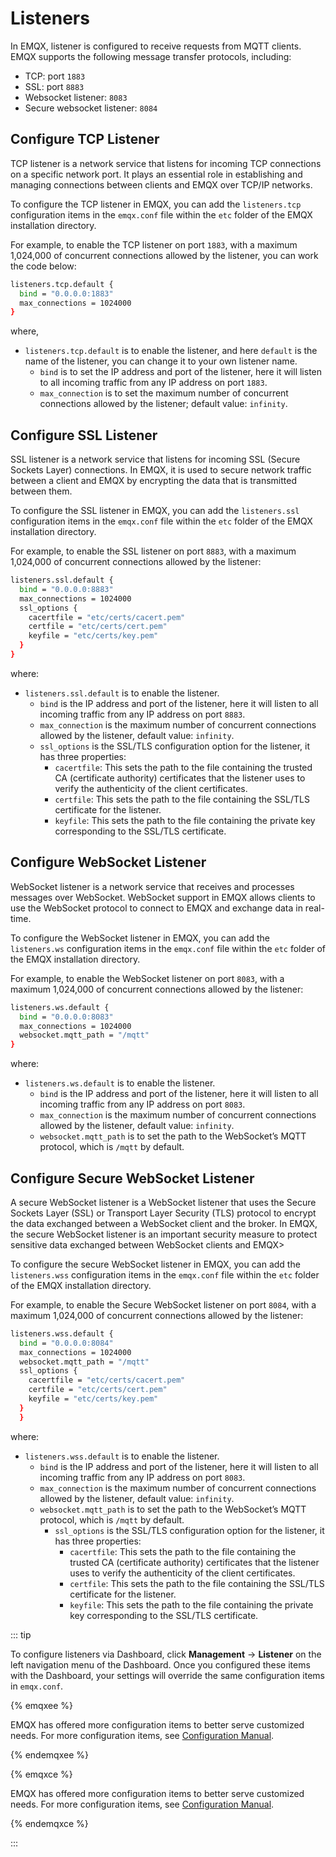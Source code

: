 # Listeners

In EMQX, listener is configured to receive requests from MQTT clients. EMQX supports the following message transfer protocols, including:

- TCP: port  `1883`
- SSL: port `8883`
- Websocket listener: `8083`
- Secure websocket listener: `8084`

## Configure TCP Listener

TCP listener is a network service that listens for incoming TCP connections on a specific network port. It plays an essential role in establishing and managing connections between clients and EMQX over TCP/IP networks. 

To configure the TCP listener in EMQX, you can add the `listeners.tcp` configuration items in the `emqx.conf` file within the `etc` folder of the EMQX installation directory.

For example, to enable the TCP listener on port `1883`, with a maximum 1,024,000 of concurrent connections allowed by the listener, you can work the code below:

```bash
listeners.tcp.default {
  bind = "0.0.0.0:1883"
  max_connections = 1024000
}
```

where, <!--did not add the dashboard UI as here is a much simplified version-->

- `listeners.tcp.default` is to enable the listener, and here `default` is the name of the listener, you can change it to your own listener name. 
  - `bind` is to set the IP address and port of the listener, here it will listen to all incoming traffic from any IP address on port `1883`. 
  - `max_connection` is to set the maximum number of concurrent connections allowed by the listener; default value: `infinity`.

## Configure SSL Listener

SSL listener is a network service that listens for incoming SSL (Secure Sockets Layer) connections. In EMQX, it is used to secure network traffic between a client and EMQX by encrypting the data that is transmitted between them.

To configure the SSL listener in EMQX, you can add the `listeners.ssl` configuration items in the `emqx.conf` file within the `etc` folder of the EMQX installation directory.

For example, to enable the SSL listener on port `8883`, with a maximum 1,024,000 of concurrent connections allowed by the listener:

```bash
listeners.ssl.default {
  bind = "0.0.0.0:8883"
  max_connections = 1024000
  ssl_options {
    cacertfile = "etc/certs/cacert.pem"
    certfile = "etc/certs/cert.pem"
    keyfile = "etc/certs/key.pem"
  }
}
```

where:

- `listeners.ssl.default` is to enable the listener. 
  - `bind` is the IP address and port of the listener, here it will listen to all incoming traffic from any IP address on port `8883`. 
  - `max_connection` is the maximum number of concurrent connections allowed by the listener, default value: `infinity`.
  - `ssl_options` is the SSL/TLS configuration option for the listener, it has three properties:
    - `cacertfile`: This sets the path to the file containing the trusted CA (certificate authority) certificates that the listener uses to verify the authenticity of the client certificates.
    - `certfile`: This sets the path to the file containing the SSL/TLS certificate for the listener.
    - `keyfile`: This sets the path to the file containing the private key corresponding to the SSL/TLS certificate.

 

## Configure WebSocket Listener

WebSocket listener is a network service that receives and processes messages over WebSocket. WebSocket support in EMQX allows clients to use the WebSocket protocol to connect to EMQX and exchange data in real-time.

To configure the WebSocket listener in EMQX, you can add the `listeners.ws` configuration items in the `emqx.conf` file within the `etc` folder of the EMQX installation directory.

For example, to enable the WebSocket listener on port `8083`, with a maximum 1,024,000 of concurrent connections allowed by the listener:

```bash
listeners.ws.default {
  bind = "0.0.0.0:8083"
  max_connections = 1024000
  websocket.mqtt_path = "/mqtt"
}
```

where:

- `listeners.ws.default` is to enable the listener. 
  - `bind` is the IP address and port of the listener, here it will listen to all incoming traffic from any IP address on port `8083`. 
  - `max_connection` is the maximum number of concurrent connections allowed by the listener, default value: `infinity`.
  - `websocket.mqtt_path` is to set the path to the WebSocket’s MQTT protocol, which is `/mqtt` by default. 

## Configure Secure WebSocket Listener

A secure WebSocket listener is a WebSocket listener that uses the Secure Sockets Layer (SSL) or Transport Layer Security (TLS) protocol to encrypt the data exchanged between a WebSocket client and the broker. In EMQX, the secure WebSocket listener is an important security measure to protect sensitive data exchanged between WebSocket clients and EMQX> 

To configure the secure WebSocket listener in EMQX, you can add the `listeners.wss` configuration items in the `emqx.conf` file within the `etc` folder of the EMQX installation directory.

For example, to enable the Secure WebSocket listener on port `8084`, with a maximum 1,024,000 of concurrent connections allowed by the listener:

```bash
listeners.wss.default {
  bind = "0.0.0.0:8084"
  max_connections = 1024000
  websocket.mqtt_path = "/mqtt"
  ssl_options {
    cacertfile = "etc/certs/cacert.pem"
    certfile = "etc/certs/cert.pem"
    keyfile = "etc/certs/key.pem"
  }
  }
```

where:

- `listeners.wss.default` is to enable the listener. 
  - `bind` is the IP address and port of the listener, here it will listen to all incoming traffic from any IP address on port `8083`. 
  - `max_connection` is the maximum number of concurrent connections allowed by the listener, default value: `infinity`.
  - `websocket.mqtt_path` is to set the path to the WebSocket’s MQTT protocol, which is `/mqtt` by default. 
    - `ssl_options` is the SSL/TLS configuration option for the listener, it has three properties:
      - `cacertfile`: This sets the path to the file containing the trusted CA (certificate authority) certificates that the listener uses to verify the authenticity of the client certificates.
      - `certfile`: This sets the path to the file containing the SSL/TLS certificate for the listener.
      - `keyfile`: This sets the path to the file containing the private key corresponding to the SSL/TLS certificate.



<!--To add QUIC-->

<!--To add code sample for adding multiple listeners.-->

::: tip

To configure listeners via Dashboard,  click **Management** -> **Listener** on the left navigation menu of the Dashboard. Once you configured these items with the Dashboard, your settings will override the same configuration items in `emqx.conf`.

{% emqxee %}

EMQX has offered more configuration items to better serve customized needs. For more configuration items, see [Configuration Manual](https://docs.emqx.com/en/enterprise/v5.0/configuration/configuration-manual.html).

{% endemqxee %}

{% emqxce %}

EMQX has offered more configuration items to better serve customized needs. For more configuration items, see [Configuration Manual](https://www.emqx.io/docs/en/v5.0/configuration/configuration-manual.html).

{% endemqxce %}

:::